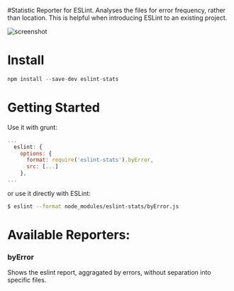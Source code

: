 #Statistic Reporter for ESLint.
Analyses the files for error frequency, rather than location. This is helpful when introducing ESLint to an existing project.

![screenshot](https://raw.githubusercontent.com/ganimomer/eslint-stats/master/screenshot.png)

# Install
```js
npm install --save-dev eslint-stats
```
# Getting Started
Use it with grunt:

```js
...
  eslint: {
    options: {
      format: require('eslint-stats').byError,
      src: [...]
    },
...
```

or use it directly with ESLint:
```bash
$ eslint --format node_modules/eslint-stats/byError.js
```

# Available Reporters:

### byError
Shows the eslint report, aggragated by errors, without separation into specific files.
